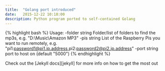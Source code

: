 ```yaml
---
title:  "Golang port introduced"
date:   2015-12-22 10:18:00
description: Python program ported to self-contained Golang
---
```


{% highlight bash %}
Usage:
  -folder string
        Folder/list of folders to find the mp3s, e.g.
        "D:\Music\Amazon MP3"
  -pis string
        List of the Raspberry Pis you want to run remotely, e.g.
        "pi1:password1@pi1.ip.address,pi2:password2@pi2.ip.address"
  -port string
        port to host on (default "5000")
{% endhighlight %}

Check out the [Jekyll docs][jekyll] for more info on how to get the most out 